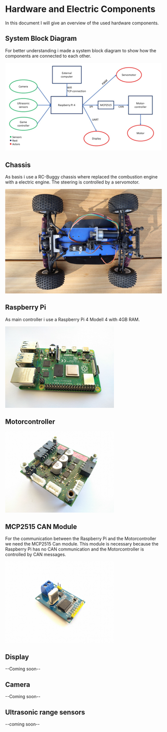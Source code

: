 # Hardware and Electric Components

In this document I will give an overview of the used hardware components.

## System Block Diagram
For better understanding i made a system block diagram to show how the components are connected to each other.

<img src="/images/Overview_blockdiagram.jpg" width="700">

## Chassis

As basis i use a RC-Buggy chassis where replaced the combustion engine with a electric engine.
The steering is controlled by a servomotor.

<img src="/images/chassis.jpg" width="600">

## Raspberry Pi

As main controller i use a Raspberry Pi 4 Modell 4 with 4GB RAM.

<img src="/images/raspberryPi.jpg" width="350">

## Motorcontroller

<img src="/images/motorcontroller.jpg" width="350">

## MCP2515 CAN Module
For the communication between the Raspberry Pi and the Motorcontroller we need the MCP2515 Can module.
This module is necessary because the Raspberry Pi has no CAN communication and the Motorcontroller is controlled by CAN messages.

<img src="/images/MCP2515.jpg" width="350">

## Display
--Coming soon--

## Camera
--Coming soon--

## Ultrasonic range sensors
--coming soon--
